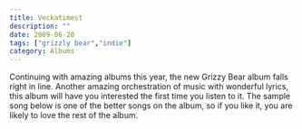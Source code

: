 ```yaml
---
title: Veckatimest
description: ""
date: 2009-06-20
tags: ["grizzly bear","indie"]
category: Albums
---
```


Continuing with amazing albums this year, the new Grizzy Bear album falls right in line. Another amazing orchestration of music with wonderful lyrics, this album will have you interested the first time you listen to it. The sample song below is one of the better songs on the album, so if you like it, you are likely to love the rest of the album.